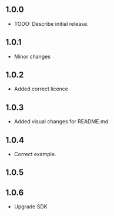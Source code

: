 ## 1.0.0

* TODO: Describe initial release.

## 1.0.1

* Minor changes

## 1.0.2

* Added correct licence

## 1.0.3

* Added visual changes for README.md

## 1.0.4

* Correct example.


## 1.0.5
## 1.0.6
* Upgrade SDK
